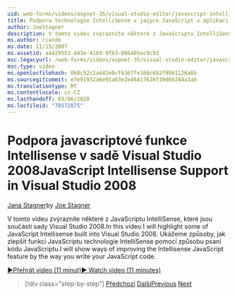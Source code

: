 ```yaml
---
uid: web-forms/videos/aspnet-35/visual-studio-editor/javascript-intellisense-support-in-visual-studio-2008
title: Podpora technologie IntelliSense v jazyce JavaScript v aplikaci Visual Studio 2008 | Microsoft Docs
author: JoeStagner
description: V tomto videu zvýrazníte některé z JavaScriptu IntelliSense, které jsou součástí sady Visual Studio 2008. Ukážeme, jak zlepšit featu JavaScript JavaScriptu...
ms.author: riande
ms.date: 11/15/2007
ms.assetid: a4429553-d43e-4169-9fb3-086405ec9c93
msc.legacyurl: /web-forms/videos/aspnet-35/visual-studio-editor/javascript-intellisense-support-in-visual-studio-2008
msc.type: video
ms.openlocfilehash: 0b0c52c2a442e0cf8367fe168c6b2f99b1126a6b
ms.sourcegitcommit: e7e91932a6e91a63e2e46417626f39d6b244a3ab
ms.translationtype: MT
ms.contentlocale: cs-CZ
ms.lasthandoff: 03/06/2020
ms.locfileid: "78572875"
---
```

# <a name="javascript-intellisense-support-in-visual-studio-2008"></a><span data-ttu-id="fad9a-104">Podpora javascriptové funkce Intellisense v sadě Visual Studio 2008</span><span class="sxs-lookup"><span data-stu-id="fad9a-104">JavaScript Intellisense Support in Visual Studio 2008</span></span>

<span data-ttu-id="fad9a-105">[Jana Stagner](https://github.com/JoeStagner)</span><span class="sxs-lookup"><span data-stu-id="fad9a-105">by [Joe Stagner](https://github.com/JoeStagner)</span></span>

<span data-ttu-id="fad9a-106">V tomto videu zvýrazníte některé z JavaScriptu IntelliSense, které jsou součástí sady Visual Studio 2008.</span><span class="sxs-lookup"><span data-stu-id="fad9a-106">In this video I will highlight some of JavaScript Intellisense built into Visual Studio 2008.</span></span> <span data-ttu-id="fad9a-107">Ukážeme způsoby, jak zlepšit funkci JavaScriptu technologie IntelliSense pomocí způsobu psaní kódu JavaScriptu.</span><span class="sxs-lookup"><span data-stu-id="fad9a-107">I will show ways of improving the Intellisense JavaScript feature by the way you write your JavaScript code.</span></span>

[<span data-ttu-id="fad9a-108">&#9654;Přehrát video (11 minut)</span><span class="sxs-lookup"><span data-stu-id="fad9a-108">&#9654; Watch video (11 minutes)</span></span>](https://channel9.msdn.com/Blogs/ASP-NET-Site-Videos/javascript-intellisense-support-in-visual-studio-2008)

> [!div class="step-by-step"]
> <span data-ttu-id="fad9a-109">[Předchozí](new-designer-support-in-visual-studio-2008.md)
> [Další](javascript-debugging-in-visual-studio-2008.md)</span><span class="sxs-lookup"><span data-stu-id="fad9a-109">[Previous](new-designer-support-in-visual-studio-2008.md)
[Next](javascript-debugging-in-visual-studio-2008.md)</span></span>

